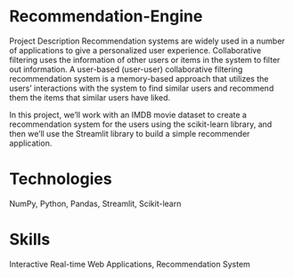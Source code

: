 # Recommendation-Engine

Project Description
Recommendation systems are widely used in a number of applications to give a personalized user experience. Collaborative filtering uses the information of other users or items in the system to filter out information. A user-based (user-user) collaborative filtering recommendation system is a memory-based approach that utilizes the users’ interactions with the system to find similar users and recommend them the items that similar users have liked.

In this project, we’ll work with an IMDB movie dataset to create a recommendation system for the users using the scikit-learn library, and then we’ll use the Streamlit library to build a simple recommender application.

# Technologies
NumPy, Python, Pandas, Streamlit, Scikit-learn

# Skills
Interactive Real-time Web Applications, Recommendation System
